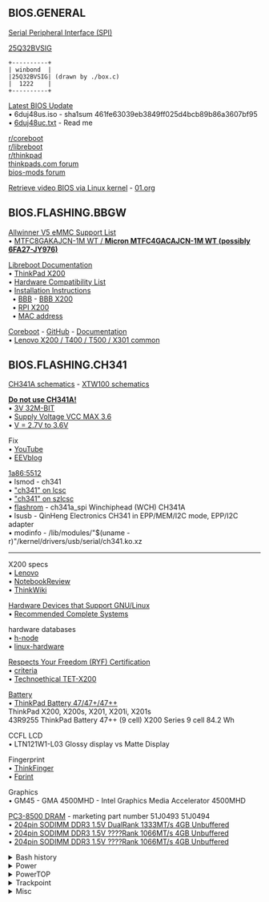 <!--
&bullet;
-->

## BIOS.GENERAL

[Serial Peripheral Interface (SPI)](https://en.wikipedia.org/wiki/Serial_Peripheral_Interface)

[25Q32BVSIG](http://www.datasheetcafe.com/25q32bvsig-datasheet-w25q32bvssig-winbond/)

    +----------+
    | winbond  |
    |25Q32BVSIG| (drawn by ./box.c)
    |  1222    |
    +----------+

[Latest BIOS Update](https://download.lenovo.com/eol/index.html)\
&bullet; 6duj48us.iso - sha1sum 461fe63039eb3849ff025d4bcb89b86a3607bf95 \
&bullet; [6duj48uc.txt](https://download.lenovo.com/ibmdl/pub/pc/pccbbs/mobiles/6duj48uc.txt) - Read me

[r/coreboot](https://www.reddit.com/r/coreboot)\
[r/libreboot](https://www.reddit.com/r/libreboot)\
[r/thinkpad](https://www.reddit.com/r/thinkpad)\
[thinkpads.com forum](https://forum.thinkpads.com/)\
[bios-mods forum](https://www.bios-mods.com/)

[Retrieve video BIOS via Linux kernel](https://www.coreboot.org/VGA_support#Retrieval_via_Linux_kernel) - [01.org](https://01.org/linuxgraphics/documentation/development/how-dump-video-bios)

## BIOS.FLASHING.BBGW

[Allwinner V5 eMMC Support List](http://files.lindeni.org/lindenis-v5/documents/support_list/Allwinner%C2%A0V5%20eMMC%C2%A0Support%C2%A0List.pdf)\
&bullet; [MTFC8GAKAJCN-1M WT / **Micron MTFC4GACAJCN-1M WT (possibly 6FA27-JY976)**](https://www.micron.com/products/managed-nand/emmc/part-catalog/mtfc8gakajcn-1m-wt)

[Libreboot Documentation](https://libreboot.org/docs/)\
&bullet; [ThinkPad X200](https://libreboot.org/docs/hardware/x200.html)\
&bullet; [Hardware Compatibility List](https://libreboot.org/docs/hardware/)\
&bullet; [Installation Instructions](https://libreboot.org/docs/install/)\
&nbsp;   &bullet; [BBB](https://libreboot.org/docs/install/bbb_setup.html) - [BBB X200](https://libreboot.org/docs/install/x200_external.html)\
&nbsp;   &bullet; [RPI X200](https://libreboot.org/docs/install/rpi_setup.html#raspberry-pi-thinkpad-x200)\
&nbsp;   &bullet; [MAC address](https://libreboot.org/docs/hardware/mac_address.html)

[Coreboot](https://coreboot.org/) - [GitHub](https://github.com/coreboot/coreboot) - [Documentation](https://doc.coreboot.org/index.html)\
&bullet; [Lenovo X200 / T400 / T500 / X301 common](https://doc.coreboot.org/mainboard/lenovo/montevina_series.html)

## BIOS.FLASHING.CH341

[CH341A schematics](https://www.onetransistor.eu/2017/08/ch341a-mini-programmer-schematic.html) -
[XTW100 schematics](https://www.onetransistor.eu/2020/08/xtw100-minprogrammer-schematic-driver.html)

**[Do not use CH341A!](https://libreboot.org/faq.html#do-not-use-ch341a)**\
&bullet; [3V 32M-BIT](https://www.winbond.com/resource-files/w25q32bv_revi_100413_wo_automotive.pdf#page=1)\
&bullet; [Supply Voltage VCC MAX 3.6](https://www.winbond.com/resource-files/w25q32bv_revi_100413_wo_automotive.pdf#page=61)\
&bullet; [V = 2.7V to 3.6V](https://www.winbond.com/resource-files/w25q32bv_revi_100413_wo_automotive.pdf#page=76)

Fix\
&bullet; [YouTube](https://www.youtube.com/watch?v=-ln3VIZKKaE)\
&bullet; [EEVblog](https://www.eevblog.com/forum/repair/ch341a-serial-memory-programmer-power-supply-fix/)

[1a86:5512](https://linux-hardware.org/?id=usb:1a86-5512)\
&bullet; lsmod - ch341\
&bullet; ["ch341" on lcsc](https://lcsc.com/search?q=ch341)\
&bullet; ["ch341" on szlcsc](https://so.szlcsc.com/global.html?k=ch341)\
&bullet; [flashrom](https://flashrom.org/Supported_hardware#USB_Devices) - ch341a_spi Winchiphead (WCH) CH341A\
&bullet; lsusb - QinHeng Electronics CH341 in EPP/MEM/I2C mode, EPP/I2C adapter\
&bullet; modinfo - /lib/modules/"$(uname -r)"/kernel/drivers/usb/serial/ch341.ko.xz


---

X200 specs\
&bullet; [Lenovo](https://support.lenovo.com/jp/en/solutions/migr-73156)\
&bullet; [NotebookReview](http://www.notebookreview.com/notebookreview/lenovo-thinkpad-x200-review/)\
&bullet; [ThinkWiki](https://www.thinkwiki.org/wiki/Category:X200)

[Hardware Devices that Support GNU/Linux](https://www.fsf.org/resources/hw)\
&bullet; [Recommended Complete Systems](https://www.fsf.org/resources/hw/systems)

hardware databases\
&bullet; [h-node](https://h-node.org) \
&bullet; [linux-hardware](https://linux-hardware.org)

[Respects Your Freedom (RYF) Certification](https://ryf.fsf.org/)\
&bullet; [criteria](https://ryf.fsf.org/about/criteria/)\
&bullet; [Technoethical TET-X200](https://ryf.fsf.org/products/TET-X200)

[Battery](https://www.lenovo.com/support/batteries)\
&bullet; [ThinkPad Battery 47/47+/47++](https://support.lenovo.com/jp/en/solutions/migr-70297)\
ThinkPad X200, X200s, X201, X201i, X201s\
43R9255 ThinkPad Battery 47++ (9 cell) X200 Series 9 cell 84.2 Wh

CCFL LCD\
&bullet; LTN121W1-L03 Glossy display vs Matte Display

Fingerprint\
&bullet; [ThinkFinger](https://wiki.archlinux.org/index.php/ThinkFinger)\
&bullet; [Fprint](https://wiki.archlinux.org/index.php/Fprint)

Graphics\
&bullet; GM45 - GMA 4500MHD - Intel Graphics Media Accelerator 4500MHD

[PC3-8500 DRAM](https://www.thinkwiki.org/wiki/PC3-8500) - marketing part number 51J0493 51J0494\
&bullet; [204pin SODIMM DDR3 1.5V DualRank 1333MT/s 4GB Unbuffered](https://www.addonnetworks.com/product/51J0493-AA)\
&bullet; [204pin SODIMM DDR3 1.5V ????Rank 1066MT/s 4GB Unbuffered](https://www.datamemorysystems.com/parts/lenovo/51J0493/)\
&bullet; [204pin SODIMM DDR3 1.5V ????Rank 1066MT/s 4GB Unbuffered](https://www.newegg.com/axiom-4gb-204-pin-ddr3-so-dimm/p/N82E16820611909)

<details><summary>Bash history</summary>

```bash
# https://unix.stackexchange.com/a/178657/246562
sed -n 'line_num p' | bash
"$(sed -n 'line_num p')"
cat -n ???.txt

# Disable history
Kill root logins in workspace 10
su -
set +o history

# Remove duplicate
cat .bash_history | wc -l
awk '!visited[$0]++' .bash_history | wc -l
#
vimdiff <(cat .bash_history) <(awk '!visited[$0]++' .bash_history)
#
cat .bash_history | wc -l
cp .bash_history tmp
awk '!visited[$0]++' .bash_history | sponge .bash_history
cat .bash_history | wc -l

# Remove history record
#
A='pacman'
A='pacman -[A-Za-z]*$'
#
grep -E "$A" .bash_history | less -SRM +%
cat .bash_history | sed -E -n '/'"$A"'/p'
#
cat .bash_history | wc -l
echo
grep -E -e "$A" .bash_history | wc -l
cat .bash_history | sed -E -n '/'"$A"'/p' | wc -l
echo
cat .bash_history | sed -E '/'"$A"'/d' | wc -l
#
cat .bash_history | wc -l
sed -E -i '/'"$A"'/d' .bash_history
cat .bash_history | wc -l
```

</details>

<details><summary>Power</summary>

    tlp-stat
    https://www.2daygeek.com/check-laptop-battery-status-and-charging-state-in-linux-terminal/
    https://wiki.archlinux.org/index.php/Improving_performance

    power off bluetooth/USB/IntegratedSoundJHardware
    https://askubuntu.com/questions/218567/any-way-to-check-the-clock-speed-of-my-processor/218570
    lscpu | grep -i hz
    cpupower frequency-set -u 9999MHz
    cpupower frequency-set -d 0000MHz
    https://wiki.archlinux.org/index.php/Laptop_Mode_Tools
    https://wiki.archlinux.org/index.php/Improving_performance#CPU
    https://wiki.archlinux.org/index.php/CPU_frequency_scaling
    https://wiki.archlinux.org/index.php/Power_management#Power_saving
    https://wiki.archlinux.org/index.php/Laptop#Power_management
    https://developer.toradex.com/knowledge-base/cpu-frequency-(linux)

</details>

<details><summary>PowerTOP</summary>

    https://wiki.gentoo.org/wiki/PowerTOP
    https://wiki.archlinux.org/index.php/Powertop
    https://01.org/powertop/ (videos)
    https://youtu.be/pUUEhK8jpZQ
    https://youtu.be/Ku0491LfhR4
    https://youtu.be/RWyOn1ThEnc

</details>


<details><summary>Trackpoint</summary>

    # i3wm config
    bindsym $mod+Insert exec echo $(($(< /sys/devices/platform/i8042/serio1/sensitivity)+1)) >/sys/devices/platform/i8042/serio1/sensitivity
    bindsym $mod+Delete exec echo $(($(< /sys/devices/platform/i8042/serio1/sensitivity)-1)) >/sys/devices/platform/i8042/serio1/sensitivity
    bindsym $mod+Prior exec echo $(($(< /sys/devices/platform/i8042/serio1/speed)+1)) >/sys/devices/platform/i8042/serio1/speed
    bindsym $mod+Next exec echo $(($(< /sys/devices/platform/i8042/serio1/speed)-1)) >/sys/devices/platform/i8042/serio1/speed

</details>

<details><summary>Misc</summary>

    https://www.thinkwiki.org/wiki/ThinkPad_X200_UltraBase
    https://www.thinkwiki.org/wiki/Installing_Arch_on_an_X200
    https://www.thinkwiki.org/wiki/ThinkPad_History
    https://www.thinkwiki.org/wiki/Category:X200
    https://www.thinkwiki.org/wiki/How_to_configure_the_TrackPoint
    https://www.thinkwiki.org/wiki/TrackPoint
    https://www.thinkwiki.org/wiki/Integrated_Fingerprint_Reader
    https://www.thinkwiki.org/wiki/ThinkLight
    https://www.thinkwiki.org/wiki/Thinkpad-acpi
    https://www.thinkwiki.org/wiki/Ultrabay
    https://www.thinkwiki.org/wiki/Post_Installing_Arch_on_an_X200
    https://www.thinkwiki.org/wiki/Extending_battery_life_on_X200
    https://www.thinkwiki.org/wiki/Installation_instructions_for_the_ThinkPad_X200
    https://www.thinkwiki.org/wiki/Problem_with_unauthorized_MiniPCI_network_card

    i3blocks
    https://wiki.archlinux.org/index.php/I3#i3bar

    https://www.hogarthuk.com/?q=node/8
    #
    nmcli general status
    nmcli general status
    nmcli general hostname
    nmcli general permissions
    nmcli general logging
    #
    nmcli connection show
    nmcli networking connectivity check
    nmcli radio
    nmcli connection delete
    nmcli devices

</details>
